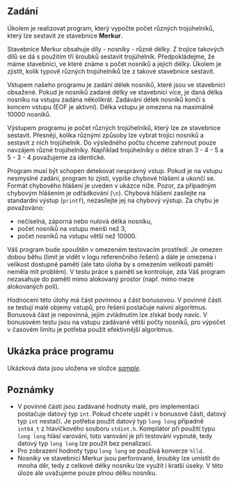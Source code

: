## Zadání
Úkolem je realizovat program, který vypočte počet různých trojúhelníků, který lze sestavit ze stavebnice **Merkur**.

Stavebnice Merkur obsahuje díly - nosníky - různé délky. Z trojice takových dílů se dá s použitím tří šroubků sestavit trojúhelník. Předpokládejme, že máme stavebnici, ve které známe s počet nosníků a jejich délky. Úkolem je zjistit, kolik typově různých trojúhelníků lze z takové stavebnice sestavit.

Vstupem našeho programu je zadání délek nosníků, které jsou ve stavebnici obsažené. Pokud je nosníků zadané délky ve stavebnici více, je daná délka nosníku na vstupu zadána několikrát. Zadávání délek nosníků končí s koncem vstupu (EOF je aktivní). Délka vstupu je omezena na maximálně 10000 nosníků.

Výstupem programu je počet různých trojúhelníků, který lze ze stavebnice sestavit. Přesněji, kolika různými způsoby lze vybrat trojici nosníků a sestavit z nich trojúhelník. Do výsledného počtu chceme zahrnout pouze navzájem různé trojúhelníky. Například trojúhelníky o délce stran 3 - 4 - 5 a 5 - 3 - 4 považujeme za identické.

Program musí být schopen detekovat nesprávný vstup. Pokud je na vstupu nesmyslné zadání, program to zjistí, vypíše chybové hlášení a ukončí se. Formát chybového hlášení je uveden v ukázce níže. Pozor, za případným chybovým hlášením je odřádkování (`\n`). Chybová hlášení zasílejte na standardní výstup (`printf`), nezasílejte jej na chybový výstup. Za chybu je považováno:

* nečíselná, záporná nebo nulová délka nosníku,
* počet nosníků na vstupu menší než 3,
* počet nosníků na vstupu větší než 10000.

Váš program bude spouštěn v omezeném testovacím prostředí. Je omezen dobou běhu (limit je vidět v logu referenčního řešení) a dále je omezena i velikost dostupné paměti (ale tato úloha by s omezením velikosti paměti neměla mít problém). V testu práce s pamětí se kontroluje, zda Váš program nezasahuje do paměti mimo alokovaný prostor (např. mimo meze alokovaných polí).

Hodnocení této úlohy má část povinnou a část bonusovou. V povinné části se testují malé objemy vstupů, pro řešení postačuje naivní algoritmus. Bonusová část je nepovinná, jejím zvládnutím lze získat body navíc. V bonusovém testu jsou na vstupu zadávané větší počty nosníků, pro výpočet v časovém limitu je potřeba použít efektivnější algoritmus.

## Ukázka práce programu
Ukázková data jsou uložena ve složce [_sample_](sample).

## Poznámky
* V povinné části jsou zadávané hodnoty malé, pro implementaci postačuje datový typ `int`. Pokud chcete uspět i v bonusové části, datový typ `int` nestačí. Je potřeba použít datový typ `long long` případně `int64_t` z hlavičkového souboru `stdint.h`. Kompilátor při použití typu `long long` hlásí varování, toto varování je při testování vypnuté, tedy datový typ `long long` lze použít bez penalizací.
* Pro zobrazení hodnoty typu `long long` se používá konverze `%lld`.
* Nosníky ve stavebnici Merkur jsou perforované, šroubky lze umístit do mnoha děr, tedy z celkové délky nosníku lze využít i kratší úseky. V této úloze ale uvažujeme pouze plnou délku nosníku.